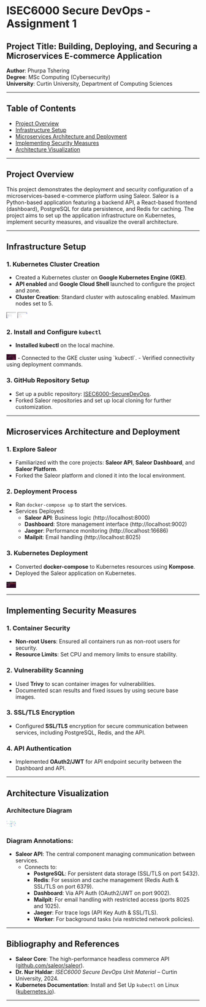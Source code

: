 # ISEC6000 Secure DevOps - Assignment 1

## Project Title: Building, Deploying, and Securing a Microservices E-commerce Application

**Author**: Phurpa Tshering  
**Degree**: MSc Computing (Cybersecurity)  
**University**: Curtin University, Department of Computing Sciences  

---

## Table of Contents
- [Project Overview](#project-overview)
- [Infrastructure Setup](#infrastructure-setup)
- [Microservices Architecture and Deployment](#microservices-architecture-and-deployment)
- [Implementing Security Measures](#implementing-security-measures)
- [Architecture Visualization](#architecture-visualization)

---

## Project Overview

This project demonstrates the deployment and security configuration of a microservices-based e-commerce platform using Saleor. Saleor is a Python-based application featuring a backend API, a React-based frontend (dashboard), PostgreSQL for data persistence, and Redis for caching. The project aims to set up the application infrastructure on Kubernetes, implement security measures, and visualize the overall architecture.

---

## Infrastructure Setup

### 1. Kubernetes Cluster Creation
- Created a Kubernetes cluster on **Google Kubernetes Engine (GKE)**.
- **API enabled** and **Google Cloud Shell** launched to configure the project and zone.
- **Cluster Creation**: Standard cluster with autoscaling enabled. Maximum nodes set to 5.
<img src="./media/1.png" style="width:0.2626in;height:0.16456in" />
<img src="./media/2.png" style="width:0.2626in;height:0.16456in" />

### 2. Install and Configure `kubectl`
- **Installed kubectl** on the local machine.
<img src="./media/3.png" style="width:0.2626in;height:0.16456in" />
- Connected to the GKE cluster using `kubectl`.
- Verified connectivity using deployment commands.

### 3. GitHub Repository Setup
- Set up a public repository: [ISEC6000-SecureDevOps](https://github.com/phurpa123/ISEC6000-SecureDevOps).
- Forked Saleor repositories and set up local cloning for further customization.

---

## Microservices Architecture and Deployment

### 1. Explore Saleor
- Familiarized with the core projects: **Saleor API**, **Saleor Dashboard**, and **Saleor Platform**.
- Forked the Saleor platform and cloned it into the local environment.

### 2. Deployment Process
- Ran `docker-compose up` to start the services.
- Services Deployed:
  - **Saleor API**: Business logic (http://localhost:8000)
  - **Dashboard**: Store management interface (http://localhost:9002)
  - **Jaeger**: Performance monitoring (http://localhost:16686)
  - **Mailpit**: Email handling (http://localhost:8025)
  
### 3. Kubernetes Deployment
- Converted **docker-compose** to Kubernetes resources using **Kompose**.
- Deployed the Saleor application on Kubernetes.
<img src="./media/4.png" style="width:0.2626in;height:0.16456in" />


---

## Implementing Security Measures

### 1. Container Security
- **Non-root Users**: Ensured all containers run as non-root users for security.
- **Resource Limits**: Set CPU and memory limits to ensure stability.
  
### 2. Vulnerability Scanning
- Used **Trivy** to scan container images for vulnerabilities.
- Documented scan results and fixed issues by using secure base images.

### 3. SSL/TLS Encryption
- Configured **SSL/TLS** encryption for secure communication between services, including PostgreSQL, Redis, and the API.

### 4. API Authentication
- Implemented **OAuth2/JWT** for API endpoint security between the Dashboard and API.

---

## Architecture Visualization

### Architecture Diagram
<img src="./media/archi.png" style="width:0.2626in;height:0.16456in" />

### Diagram Annotations:
- **Saleor API**: The central component managing communication between services.
  - Connects to:
    - **PostgreSQL**: For persistent data storage (SSL/TLS on port 5432).
    - **Redis**: For session and cache management (Redis Auth & SSL/TLS on port 6379).
    - **Dashboard**: Via API Auth (OAuth2/JWT on port 9002).
    - **Mailpit**: For email handling with restricted access (ports 8025 and 1025).
    - **Jaeger**: For trace logs (API Key Auth & SSL/TLS).
    - **Worker**: For background tasks (via restricted network policies).

---

## Bibliography and References
- **Saleor Core**: The high-performance headless commerce API ([github.com/saleor/saleor](https://github.com/saleor/saleor)).
- **Dr. Nur Haldar**: *ISEC6000 Secure DevOps Unit Material* – Curtin University, 2024.
- **Kubernetes Documentation**: Install and Set Up `kubectl` on Linux ([kubernetes.io](https://kubernetes.io)).

---

